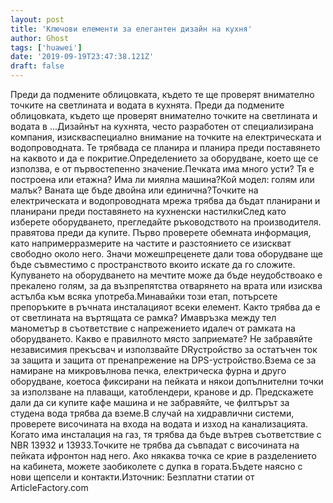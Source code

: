 ```yaml
---
layout: post
title: 'Ключови елементи за елегантен дизайн на кухня'
author: Ghost
tags: ['huawei']
date: '2019-09-19T23:47:38.121Z'
draft: false
---
```


Преди да подмените облицовката, където те ще проверят внимателно точките на светлината и водата в кухнята. Преди да подмените облицовката, където ще проверят внимателно точките на светлината и водата в ...Дизайнът на кухнята, често разработен от специализирана компания, изискваспециално внимание на точките на електрическата и водопроводната. Те трябвада се планира и планира преди поставянето на каквото и да е покритие.Определението за оборудване, което ще се използва, е от първостепенно значение.Печката има много усти? Тя е построена или етажна? Има ли миялна машина?Кой модел: голям или малък? Ваната ще бъде двойна или единична?Точките на електрическата и водопроводната мрежа трябва да бъдат планирани и планирани преди поставянето на кухненски настилкиСлед като изберете оборудването, прегледайте ръководството на производителя. правятова преди да купите. Първо проверете обемната информация, като напримерразмерите на частите и разстоянието се изискват свободно около него. Значи можешпреценете дали това оборудване ще бъде съвместимо с пространството вкоито искате да го сложите. Купуването на оборудването на мечтите може да бъде неудобствоако е прекалено голям, за да възпрепятства отварянето на врата или изисква астълба към всяка употреба.Минавайки този етап, потърсете препоръките в ръчната инсталацияот всеки елемент. Както трябва да е от светлината на въртящата се рамка? Имавръзка между тел манометър в съответствие с напрежението идалеч от рамката на оборудването. Какво е правилното място заприемате? Не забравяйте независимия прекъсвач и използвайте DRустройство за остатъчен ток за защита и защита от пренапрежение на DPS-устройство.Взема се за намиране на микровълнова печка, електрическа фурна и друго оборудване, коетоса фиксирани на пейката и някои допълнителни точки за използване на плаващи, катоблендери, кранове и др. Предскажете дали да си купите кафе машина и не забравяйте, че филтърът за студена вода трябва да вземе.В случай на хидравлични системи, проверете височината на входа на водата и изход на канализацията. Когато има инсталация на газ, тя трябва да бъде вътрев съответствие с NBR 13932 и 13933.Точките не трябва да съвпадат с височината на пейката ифронтон над него. Ако някаква точка се крие в разделението на кабинета, можете заобиколете с дупка в гората.Бъдете наясно с нови щепсели и контакти.Източник: Безплатни статии от ArticleFactory.com
